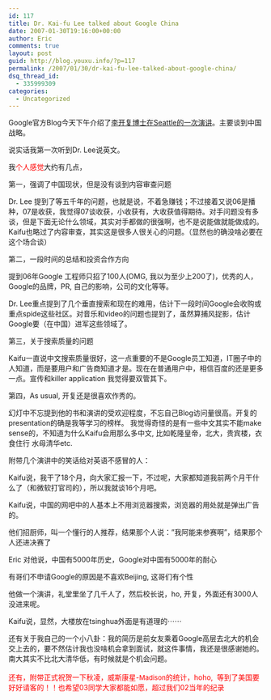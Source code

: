 ```yaml
---
id: 117
title: Dr. Kai-fu Lee talked about Google China
date: 2007-01-30T19:16:00+00:00
author: Eric
comments: true
layout: post
guid: http://blog.youxu.info/?p=117
permalink: /2007/01/30/dr-kai-fu-lee-talked-about-google-china/
dsq_thread_id:
  - 335999309
categories:
  - Uncategorized
---
```

Google官方Blog今天下午介绍了[李开复博士在Seattle的一次演讲](http://googleblog.blogspot.com/2007/01/our-seattle-beijing-collaboration.html)。主要谈到中国战略。
  
说实话我第一次听到Dr. Lee说英文。
  
我<span style="color: rgb(255, 0, 0);">个人感觉</span>大约有几点， 

第一，强调了中国现状，但是没有谈到内容审查问题
  
Dr. Lee 提到了等五千年的问题，也就是说，不着急赚钱；不过接着又说06是播种，07是收获，我觉得07谈收获，小收获有，大收获值得期待。对手问题没有多谈，但是下面无论什么领域，其实对手都做的很强啊，也不是说能做就能做成的。Kaifu也略过了内容审查，其实这是很多人很关心的问题。（显然也的确没啥必要在这个场合谈）

第二，一段时间的总结和投资合作方向
   
提到06年Google 工程师只招了100人(OMG, 我以为至少上200了)，优秀的人，Google的品牌，PR, 自己的影响，公司的文化等等。
  
Dr. Lee重点提到了几个垂直搜索和现在的难用，估计下一段时间Google会收购或重点spide这些社区。对音乐和video的问题也提到了，虽然算捕风捉影，估计Google要（在中国）进军这些领域了。

第三，关于搜索质量的问题
  
Kaifu一直说中文搜索质量很好，这一点重要的不是Google员工知道，IT圈子中的人知道，而是要用户和广告商知道才是。现在在普通用户中，相信百度的还是更多一点。宣传和killer application 我觉得要双管其下。 

第四，As usual, 开复还是很喜欢作秀的。
  
幻灯中不忘提到他的书和演讲的受欢迎程度，不忘自己Blog访问量很高。开复的presentation的确是我等学习的榜样。 我觉得奇怪的是有一些中文其实不能make sense的，不知道为什么Kaifu会用那么多中文, 比如乾隆皇帝，北大，贵宾楼，衣食住行 水母清华etc.

附带几个演讲中的笑话给对英语不感冒的人：

Kaifu说，我干了18个月，向大家汇报一下，不过呢，大家都知道我前两个月干什么了（和微软打官司的），所以我就谈16个月吧。 

Kaifu说，中国的网吧中的人基本上不用浏览器搜索，浏览器的用处就是弹出广告的。

他们招厨师，叫一个懂行的人推荐，结果那个人说：&#8221;我阿能来参赛啊&#8221;，结果那个人还进决赛了

Eric 对他说，中国有5000年历史，Google对中国有5000年的耐心

有哥们不申请Google的原因是不喜欢Beijing, 这哥们有个性

他做一个演讲，礼堂里坐了几千人了，然后校长说，ho, 开复，外面还有3000人没进来呢。 

Kaifu说，显然，大楼放在tsinghua外面是有道理的⋯⋯

还有关于我自己的一个小八卦：我的简历是前女友乘着Google高层去北大的机会交上去的，要不然估计我也没啥机会拿到面试，就这件事情，我还是很感谢她的。南大其实不比北大清华低，有时候就是个机会问题。<br style="color: rgb(255, 0, 0);" /><br style="color: rgb(255, 0, 0);" /> <span style="color: rgb(255, 0, 0);">还有，附带正式祝贺一下秋凌，威斯康星-</span><font style="color: rgb(255, 0, 0);" size="-1">Madison</font><span style="color: rgb(255, 0, 0);">的统计，hoho,&nbsp; 等到了美国要好好请客的！！也希望03同学大家都能如愿，超过我们02当年的纪录</span>